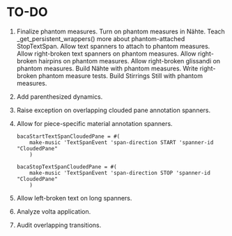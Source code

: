 TO-DO
=====

1.  Finalize phantom measures.
    Turn on phantom measures in Nähte.
    Teach _get_persistent_wrappers() more about phantom-attached StopTextSpan.
    Allow text spanners to attach to phantom measures.
    Allow right-broken text spanners on phantom measures.
    Allow right-broken hairpins on phantom measures.
    Allow right-broken glissandi on phantom measures.
    Build Nähte with phantom measures.
    Write right-broken phantom measure tests.
    Build Stirrings Still with phantom measures.

2.  Add parenthesized dynamics.

3.  Raise exception on overlapping clouded pane annotation spanners.

4.  Allow for piece-specific material annotation spanners.

        bacaStartTextSpanCloudedPane = #(
            make-music 'TextSpanEvent 'span-direction START 'spanner-id "CloudedPane"
            )

        bacaStopTextSpanCloudedPane = #(
            make-music 'TextSpanEvent 'span-direction STOP 'spanner-id "CloudedPane"
            )

5.  Allow left-broken text on long spanners.

6.  Analyze volta application.

7.  Audit overlapping transitions.
